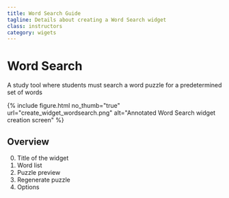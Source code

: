 ```yaml
---
title: Word Search Guide
tagline: Details about creating a Word Search widget
class: instructors
category: wigets
---
```

# Word Search

A study tool where students must search a word puzzle for a predetermined set of words

{% include figure.html
	no_thumb="true"
	url="create_widget_wordsearch.png"
	alt="Annotated Word Search widget creation screen"
%}

## Overview

0. Title of the widget
0. Word list
0. Puzzle preview
0. Regenerate puzzle
0. Options
